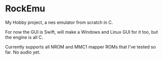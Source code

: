 # RockEmu

My Hobby project, a nes emulator from scratch in C.

For now the GUI is Swift, will make a Windows and Linux GUI for it too, but the engine is all C.

Currently supports all NROM and MMC1 mapper ROMs that I've tested so far.  No audio yet.
